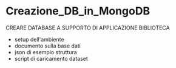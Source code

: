 # Creazione_DB_in_MongoDB
CREARE DATABASE A SUPPORTO DI APPLICAZIONE BIBLIOTECA 
- setup dell'ambiente
- documento sulla base dati
- json di esempio struttura
- script di caricamento dataset
